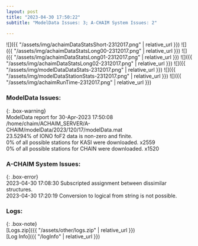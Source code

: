 ```yaml
---
layout: post
title: "2023-04-30 17:50:22"
subtitle: "ModelData Issues: 3; A-CHAIM System Issues: 2"

---
```


![]({{ "/assets/img/achaimDataStatsShort-2312017.png" | relative_url }})
![]({{ "/assets/img/achaimDataStatsLong00-2312017.png" | relative_url }})
![]({{ "/assets/img/achaimDataStatsLong01-2312017.png" | relative_url }})
![]({{ "/assets/img/achaimDataStatsLong02-2312017.png" | relative_url }})
![]({{ "/assets/img/modelDataDataStats-2312017.png" | relative_url }})
![]({{ "/assets/img/modelDataStationStats-2312017.png" | relative_url }})
![]({{ "/assets/img/achaimRunTime-2312017.png" | relative_url }})


### ModelData Issues:  
  
{: .box-warning}  
 ModelData report for 30-Apr-2023 17:50:08   
 /home/chaim/ACHAIM_SERVER/A-CHAIM/modelData/2023/120/17/modelData.mat   
 23.5294% of IONO foF2 data is non-zero and finite.   
 0% of all possible stations for KASI were downloaded. x2559   
 0% of all possible stations for CHAIN were downloaded. x1520   
  
### A-CHAIM System Issues:  
  
{: .box-error}  
2023-04-30 17:08:30 Subscripted assignment between dissimilar structures.  
2023-04-30 17:20:19 Conversion to logical from string is not possible.  

### Logs:  
  
{: .box-note}  
[Logs.zip]({{ "/assets/other/logs.zip" | relative_url }})  
[Log Info]({{ "/logInfo" | relative_url }})  
